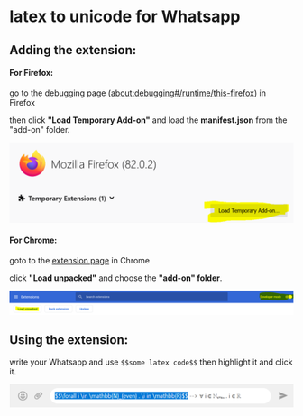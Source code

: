 # latex to unicode for Whatsapp

## Adding the extension:

#### For Firefox:

go to the debugging page (<about:debugging#/runtime/this-firefox>) in Firefox

then click **"Load Temporary Add-on"** and load the **manifest.json** from the "add-on" folder.

![fire fox addon](https://github.com/giladmoav/latex-unicode/blob/master/readme%20images/firefox%20load%20add%20on.PNG?raw=true)

#### For Chrome:

goto to the [extension page](<chrome://extensions/>) in Chrome

click **"Load unpacked"** and choose the **"add-on" folder**.

![chrome addon](https://github.com/giladmoav/latex-unicode/blob/master/readme%20images/chrome%20load%20add%20on.PNG?raw=true)



## Using the extension:


write your Whatsapp and use `$$some latex code$$` then highlight it and click it.


![an example](https://github.com/giladmoav/latex-unicode/blob/master/readme%20images/example.PNG?raw=true)
